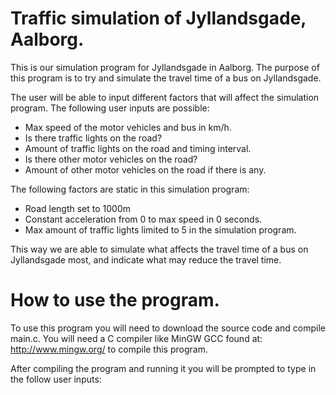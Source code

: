 # Traffic simulation of Jyllandsgade, Aalborg.
This is our simulation program for Jyllandsgade in Aalborg. The purpose of this program is to try and simulate the travel time of a bus on Jyllandsgade. 

The user will be able to input different factors that will affect the simulation program. The following user inputs are possible:

* Max speed of the motor vehicles and bus in km/h.
* Is there traffic lights on the road?
* Amount of traffic lights on the road and timing interval.
* Is there other motor vehicles on the road?
* Amount of other motor vehicles on the road if there is any.

The following factors are static in this simulation program:

* Road length set to 1000m
* Constant acceleration from 0 to max speed in 0 seconds.
* Max amount of traffic lights limited to 5 in the simulation program. 

This way we are able to simulate what affects the travel time of a bus on Jyllandsgade most, and indicate what may reduce the travel time.


# How to use the program.

To use this program you will need to download the source code and compile main.c. You will need a C compiler like MinGW GCC found at: http://www.mingw.org/ to compile this program. 

After compiling the program and running it you will be prompted to type in the follow user inputs:



